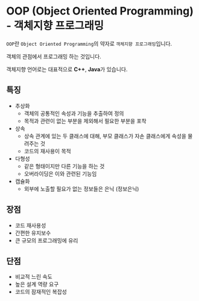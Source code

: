 # OOP (Object Oriented Programming) - 객체지향 프로그래밍

`OOP`란 `Object Oriented Programming`의 약자로 `객체지향 프로그래밍`입니다.

객체의 관점에서 프로그래밍 하는 것입니다.

객체지향 언어로는 대표적으로 **C++**, **Java**가 있습니다.

## 특징
- 추상화
    - 객체의 공통적인 속성과 기능을 추출하여 정의
    - 목적과 관련이 없는 부분을 제외해서 필요한 부분을 포착
- 상속
    - 상속 관계에 있는 두 클래스에 대해, 부모 클래스가 자손 클래스에게 속성을 물려주는 것
    - 코드의 재사용이 목적
- 다형성
    - 같은 형태이지만 다른 기능을 하는 것
    - 오버라이딩은 이와 관련된 기능임
- 캡슐화
    - 외부에 노출할 필요가 없는 정보들은 은닉 (정보은닉)

## 장점
- 코드 재사용성
- 간편한 유지보수
- 큰 규모의 프로그래밍에 유리
## 단점
- 비교적 느린 속도
- 높은 설계 역량 요구
- 코드의 잠재적인 복잡성